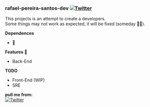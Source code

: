 ### rafael-pereira-santos-dev [![Twitter](https://img.shields.io/static/v1?label=Code%20Quality&message=Reasonable&color=brightgreen)](https://github.com/RafaelPereiraSantos)  
This projects is an attempt to create a developers.  
Some things may not work as expected, it will be fixed (someday :man_shrugging:).  

**Dependences** 
  - :tea:   

**Features :star_struck:**  
  - Back-End  
  
**TODO**  
  - Front-End (WIP)  
  - SRE  
 
**pull me from:**  
[![Twitter](https://img.shields.io/badge/linkedin-%230077B5.svg?&style=for-the-badge&logo=linkedin&logoColor=white)](https://www.linkedin.com/in/rafael-pereira-santos-865521140/)  


